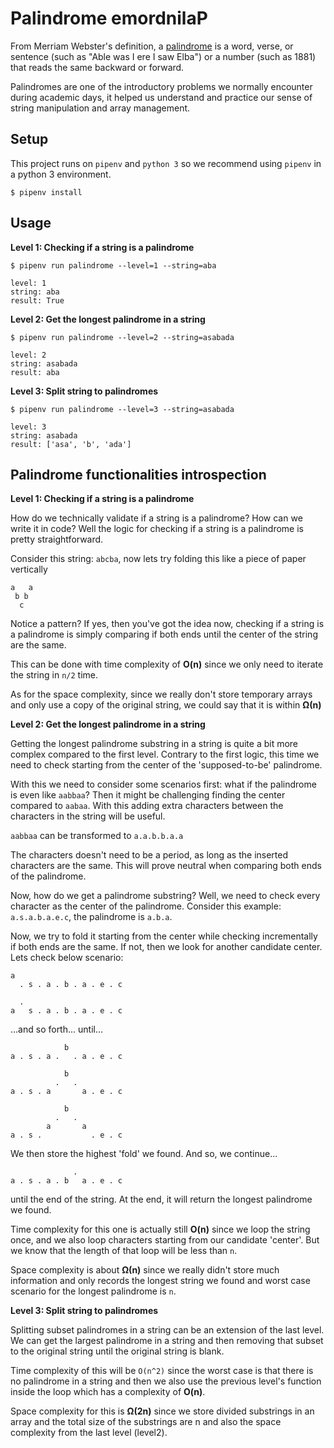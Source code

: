 # Palindrome emordnilaP

From Merriam Webster's definition, a [palindrome](https://www.merriam-webster.com/dictionary/palindrome) 
is a word, verse, or sentence (such as "Able was I ere I saw Elba") or a number (such as 1881) 
that reads the same backward or forward.

Palindromes are one of the introductory problems we normally encounter
during academic days, it helped us understand and practice our sense of
string manipulation and array management.


## Setup

This project runs on `pipenv` and `python 3` so we recommend using `pipenv` in a python 3 environment.

```shell
$ pipenv install
```

## Usage

**Level 1: Checking if a string is a palindrome**

```shell
$ pipenv run palindrome --level=1 --string=aba

level: 1
string: aba
result: True
```

**Level 2: Get the longest palindrome in a string**

```shell
$ pipenv run palindrome --level=2 --string=asabada

level: 2
string: asabada
result: aba
```

**Level 3: Split string to palindromes**

```shell
$ pipenv run palindrome --level=3 --string=asabada

level: 3
string: asabada
result: ['asa', 'b', 'ada']
```



## Palindrome functionalities introspection


**Level 1: Checking if a string is a palindrome**

How do we technically validate if a string is a palindrome? How can we write it in code?
Well the logic for checking if a string is a palindrome is pretty straightforward.

Consider this string: `abcba`, now lets try folding this like a piece of paper vertically

```
a   a
 b b
  c
```

Notice a pattern? If yes, then you've got the idea now, checking if a string is a palindrome is
simply comparing if both ends until the center of the string are the same.

This can be done with time complexity of **O(n)** since we only need to iterate the string in `n/2` time.

As for the space complexity, since we really don't store temporary arrays
and only use a copy of the original string, we could say that it is within **Ω(n)**



**Level 2: Get the longest palindrome in a string**

Getting the longest palindrome substring in a string is quite a bit more complex compared to the first level.
Contrary to the first logic, this time we need to check starting from the center of the 'supposed-to-be' palindrome.

With this we need to consider some scenarios first: what if the palindrome is even like `aabbaa`? Then it might be
challenging finding the center compared to `aabaa`. With this adding extra characters between the characters in the
string will be useful.

`aabbaa` can be transformed to `a.a.b.b.a.a`

The characters doesn't need to be a period, as long as the inserted characters are the same. This will prove neutral
when comparing both ends of the palindrome.

Now, how do we get a palindrome substring? Well, we need to check every character as the center of the palindrome.
Consider this example: `a.s.a.b.a.e.c`, the palindrome is `a.b.a`.

Now, we try to fold it starting from the center while checking incrementally if both ends are the same. If not, then we
look for another candidate center. Lets check below scenario:


```
a
  . s . a . b . a . e . c
```

```
  .
a   s . a . b . a . e . c
```

...and so forth... until...

```
            b
a . s . a .   . a . e . c
```

```
            b
          .   .
a . s . a       a . e . c
```

```
            b
          .   .
        a       a
a . s .           . e . c
```

We then store the highest 'fold' we found. And so, we continue...

```
              .
a . s . a . b   a . e . c
```

until the end of the string. At the end, it will return the longest palindrome we found.

Time complexity for this one is actually still **O(n)** since we loop the string once,
and we also loop characters starting from our candidate 'center'. But we know that 
the length of that loop will be less than `n`.

Space complexity is about **Ω(n)** since we really didn't store much information and only records
the longest string we found and worst case scenario for the longest palindrome is `n`.



**Level 3: Split string to palindromes**

Splitting subset palindromes in a string can be an extension of the last level. We can get the largest palindrome
in a string and then removing that subset to the original string until the original string is blank.

Time complexity of this will be `O(n^2)` since the worst case is that there is no palindrome in a string and then we
also use the previous level's function inside the loop which has a complexity of **O(n)**.

Space complexity for this is **Ω(2n)** since we store divided substrings in an array and the total size of the
substrings are n and also the space complexity from the last level (level2).
